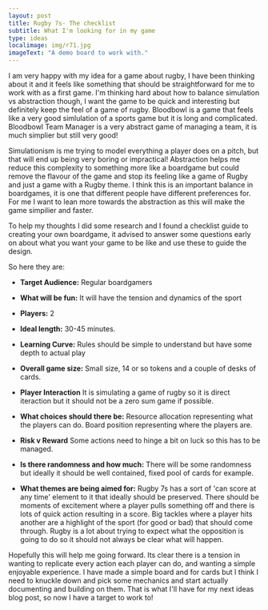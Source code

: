 ```yaml
---
layout: post
title: Rugby 7s- The checklist
subtitle: What I'm looking for in my game
type: ideas
localimage: img/r71.jpg
imageText: "A demo board to work with."
---
```


I am very happy with my idea for a game about rugby, I have been thinking about it and it feels like something that should be straightforward for me to work with as a first game. 
I'm thinking hard about how to balance simulation vs abstraction though, I want the game to be quick and interesting but definitely keep the feel of a game of rugby. Bloodbowl is a game that feels like a very good simlulation of a sports game but it is long and complicated. Bloodbowl Team Manager is a very abstract game of managing a team, it is much simplier but still very good!

Simulationism is me trying to model everything a player does on a pitch, but that will end up being very boring or impractical!
Abstraction helps me reduce this complexity to something more like a boardgame but could remove the flavour of the game and stop its feeling like a game of Rugby and just a game with a Rugby theme. I think this is an important balance in boardgames, it is one that different people have different preferences for. For me I want to lean more towards the abstraction as this will make the game simpilier and faster.

To help my thoughts I did some research and I found a checklist guide to creating your own boardgame, it advised to answer some questions early on about what you want your game to be like and use these to guide the design.

So here they are:

* **Target Audience:**
Regular boardgamers

* **What will be fun:**
It will have the tension and dynamics of the sport

* **Players:**
2

* **Ideal length:**
30-45 minutes.

* **Learning Curve:**
Rules should be simple to understand but have some depth to actual play

* **Overall game size:**
Small size, 14 or so tokens and a couple of desks of cards.

* **Player Interaction**
It is simulating a game of rugby so it is direct iteraction but it should not be a zero sum game if possible.

* **What choices should there be:**
Resource allocation representing what the players can do.
Board position representing where the players are.

* **Risk v Reward**
Some actions need to hinge a bit on luck so this has to be managed.

* **Is there randomness and how much:**
There will be some randomness but ideally it should be well contained, fixed pool of cards for example.

* **What themes are being aimed for:**
Rugby 7s has a sort of 'can score at any time' element to it that ideally should be preserved.
There should be moments of excitement where a player pulls something off and there is lots of quick action resulting in a score.
Big tackles where a player hits another are a highlight of the sport (for good or bad) that should come through.
Rugby is a lot about trying to expect what the opposition is going to do so it should not always be clear what will happen.

Hopefully this will help me going forward. Its clear there is a tension in wanting to replicate every action each player can do, and wanting a simple enjoyable experience. I have made a simple board and for cards but I think I need to knuckle down and pick some mechanics and start actually documenting and building on them. That is what I'll have for my next ideas blog post, so now I have a target to work to!
